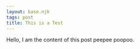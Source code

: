 ```yaml
---
layout: base.njk
tags: post
title: This is a Test
---
```


Hello, I am the content of this post peepee poopoo.
